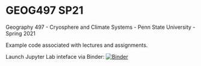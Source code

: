 # GEOG497 SP21
Geography 497 - Cryosphere and Climate Systems - Penn State University - Spring 2021

Example code associated with lectures and assignments.

Launch Jupyter Lab inteface via Binder:
[![Binder](https://mybinder.org/badge_logo.svg)](https://mybinder.org/v2/gh/trusel/GEOG497/HEAD?urlpath=lab)



